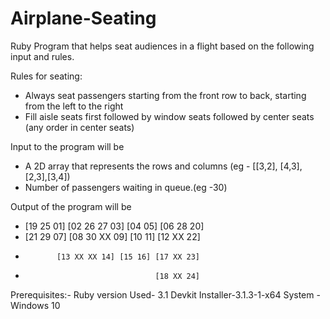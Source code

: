 # Airplane-Seating

Ruby Program that helps seat audiences in a flight based on the following input and rules.

Rules for seating:
- Always seat passengers starting from the front row to back, starting from the left to the right
- Fill aisle seats first followed by window seats followed by center seats (any order in center seats)

Input to the program will be
- A 2D array that represents the rows and columns (eg - [[3,2], [4,3], [2,3],[3,4])
- Number of passengers waiting in queue.(eg -30)

Output of the program will be
 - [19 25 01] [02 26 27 03] [04 05] [06 28 20]
 - [21 29 07] [08 30 XX 09] [10 11] [12 XX 22]
 -            [13 XX XX 14] [15 16] [17 XX 23]
 -                                  [18 XX 24]

Prerequisites:-
Ruby version Used- 3.1
Devkit Installer-3.1.3-1-x64
System - Windows 10
